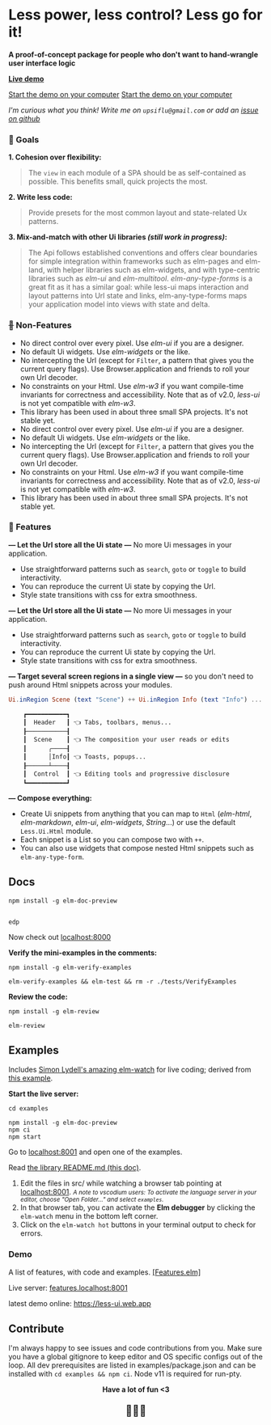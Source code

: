 # Less power, less control? Less go for it!

**A proof-of-concept package for people who don't want to hand-wrangle user interface logic**


**[Live demo](https://less-ui.web.app/)**

[Start the demo on your computer](#examples)
[Start the demo on your computer](#examples)

 _I'm curious what you think! Write me on `upsiflu@gmail.com` or add an [issue on github](https://github.com/upsiflu/less-ui/issues)_



### 🐌 Goals


**1. Cohesion over flexibility:** 

> The `view` in each module of a SPA should be as self-contained as possible. This benefits small, quick projects the most.


**2. Write less code:** 

> Provide presets for the most common layout and state-related Ux patterns.


**3. Mix-and-match with other Ui libraries _(still work in progress)_:** 

> The Api follows established conventions and offers clear boundaries for simple integration within frameworks such as elm-pages and elm-land, with helper libraries such as elm-widgets, and with type-centric libraries such as _elm-ui_ and _elm-multitool_. _elm-any-type-forms_ is a great fit as it has a similar goal: while less-ui maps interaction and layout patterns into Url state and links, elm-any-type-forms maps your application model into views with state and delta.



### ~~🐌~~ Non-Features

- No direct control over every pixel. Use _elm-ui_ if you are a designer.
- No default Ui widgets. Use _elm-widgets_ or the like.
- No intercepting the Url (except for `Filter`, a pattern that gives you the current query flags). Use Browser.application and friends to roll your own Url decoder.
- No constraints on your Html. Use _elm-w3_ if you want compile-time invariants for correctness and accessibility. Note that as of v2.0, _less-ui_ is not yet compatible with _elm-w3_.
- This library has been used in about three small SPA projects. It's not stable yet.
- No direct control over every pixel. Use _elm-ui_ if you are a designer.
- No default Ui widgets. Use _elm-widgets_ or the like.
- No intercepting the Url (except for `Filter`, a pattern that gives you the current query flags). Use Browser.application and friends to roll your own Url decoder.
- No constraints on your Html. Use _elm-w3_ if you want compile-time invariants for correctness and accessibility. Note that as of v2.0, _less-ui_ is not yet compatible with _elm-w3_.
- This library has been used in about three small SPA projects. It's not stable yet.



### 🐌 Features


**— Let the Url store all the Ui state —** No more Ui messages in your application. 

- Use straightforward patterns such as `search`, `goto` or `toggle` to build interactivity. 
- You can reproduce the current Ui state by copying the Url. 
- Style state transitions with css for extra smoothness.


**— Let the Url store all the Ui state —** No more Ui messages in your application. 

- Use straightforward patterns such as `search`, `goto` or `toggle` to build interactivity. 
- You can reproduce the current Ui state by copying the Url. 
- Style state transitions with css for extra smoothness.


**— Target several screen regions in a single view —** so you don't need to push around Html snippets across your modules.

```elm
Ui.inRegion Scene (text "Scene") ++ Ui.inRegion Info (text "Info") ...
```

```
    ┏━━━━━━━━━━━┓
    ┃  Header   ┃ 👈 Tabs, toolbars, menus...
    ┠───────────┨
    ┃  Scene    ┃ 👈 The composition your user reads or edits
    ┃      ╭────┨
    ┃      │Info┃ 👈 Toasts, popups...
    ┠──────┴────┨
    ┃  Control  ┃ 👈 Editing tools and progressive disclosure
    ┗━━━━━━━━━━━┛
```


**— Compose everything:** 

- Create Ui snippets from anything that you can map to `Html` (_elm-html_, _elm-markdown_, _elm-ui_, _elm-widgets_, _String_...) or use the default `Less.Ui.Html` module.
- Each snippet is a List so you can compose two with `++`.
- You can also use widgets that compose nested Html snippets such as `elm-any-type-form`.



## Docs

```shell
npm install -g elm-doc-preview


edp
```

Now check out [localhost:8000](http://localhost:8000/)


**Verify the mini-examples in the comments:**

```shell
npm install -g elm-verify-examples

elm-verify-examples && elm-test && rm -r ./tests/VerifyExamples
```

**Review the code:**

```shell
npm install -g elm-review

elm-review
```



## Examples

Includes [Simon Lydell's amazing elm-watch](https://github.com/lydell/elm-watch) for live coding; derived from [this example](https://github.com/lydell/elm-watch/tree/main/example).


**Start the live server:**

```shell
cd examples

npm install -g elm-doc-preview
npm ci
npm start
```

Go to [localhost:8001](http://localhost:8001/) and open one of the examples.

Read [the library README.md (this doc)](http://features.localhost:8099/packages/upsiflu/less-ui/latest).


1. Edit the files in src/ while watching a browser tab pointing at [localhost:8001](localhost:8001). 
_<small>A note to vscodium users: To activate the language server in your editor, choose "Open Folder..." and select `examples`.</small>_
1. In that browser tab, you can activate the **Elm debugger** by clicking the `elm-watch` menu in the bottom left corner.
1. Click on the `elm-watch hot` buttons in your terminal output to check for errors.



### Demo

A list of features, with code and examples. 
[[Features.elm]](../src/Features.elm)

Live server: [features.localhost:8001](http://features.localhost:8001)

latest demo online: https://less-ui.web.app




## Contribute

I'm always happy to see issues and code contributions from you. Make sure you have a global gitignore to keep editor and OS specific configs out of the loop. All dev prerequisites are listed in examples/package.json and can be installed with `cd examples && npm ci`. Node v11 is required for run-pty.


<p align="center" style="font-weight:bold;">Have a lot of fun <3</p>

<p align="center" style="font-size:1.5em;">🐌🐌🐌</p>
